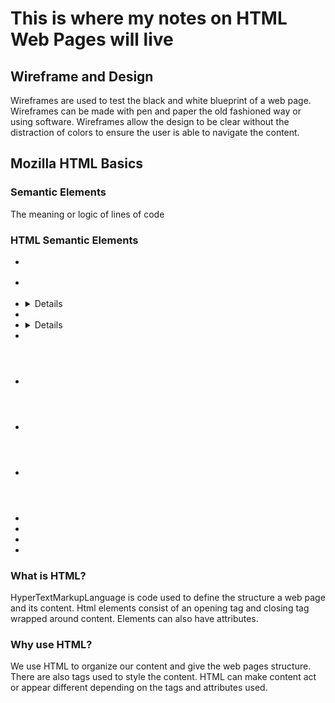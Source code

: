 # This is where my notes on HTML Web Pages will live

## Wireframe and Design

  Wireframes are used to test the black and white blueprint of a web page. Wireframes can be made with pen and paper the old fashioned way or using software. Wireframes allow the design to be clear without the distraction of colors to ensure the user is able to navigate the content.

## Mozilla HTML Basics


### Semantic Elements

The meaning or logic of lines of code

### HTML Semantic Elements

+ <article>
+ <aside>
+ <details>
+ <figcaption>
+ <details>
+ <footer>
+ <header>
+ <main>
+ <nav>
+ <mark>
+ <section>
+ <summary>
+ <time>

### What is HTML?

HyperTextMarkupLanguage is code used to define the structure a web page and its content. Html elements consist of an opening tag and closing tag wrapped around content. Elements can also have attributes.

### Why use HTML?

We use HTML to organize our content and give the web pages structure. There are also tags used to style the content. HTML can make content act or appear different depending on the tags and attributes used.
